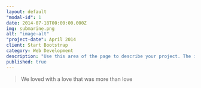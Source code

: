 ```yaml
---
layout: default
"modal-id": 1
date: 2014-07-18T00:00:00.000Z
img: submarine.png
alt: "image-alt"
"project-date": April 2014
client: Start Bootstrap
category: Web Development
description: "Use this area of the page to describe your project. The icon above is part of a free icon set by <a href=\"https://sellfy.com/p/8Q9P/jV3VZ/\">Flat Icons</a>. On their website, you can download their free set with 16 icons, or you can purchase the entire set with 146 icons for only $12!"
published: true
---
```


> We loved with a love that was more than love

